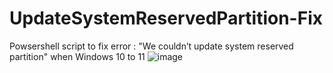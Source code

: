 # UpdateSystemReservedPartition-Fix
Powsershell script to fix error : "We couldn’t update system reserved partition" when Windows 10 to 11 
![image](https://github.com/J-iznoo/UpdateSystemReservedPartition-Fix/assets/93448655/124d1c47-67ad-4865-ac79-56cab51e1ed0)

